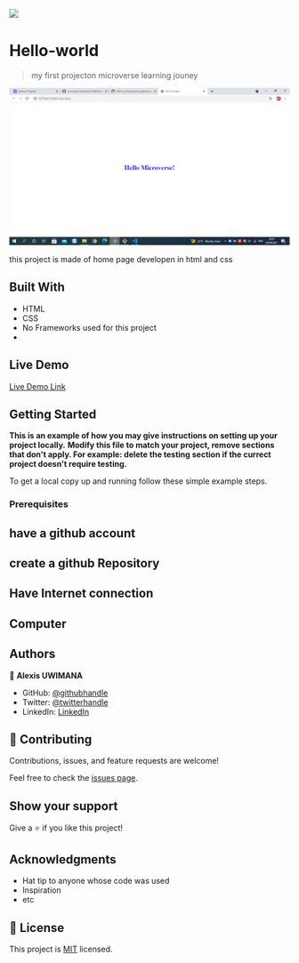 ![](https://img.shields.io/badge/Microverse-blueviolet)

# Hello-world

> my first projecton microverse learning jouney

![screenshot](./screenshoot.png)

this project is made of home page developen in html and css

## Built With

- HTML 
- CSS
- No Frameworks used for this project
- 

## Live Demo

[Live Demo Link](https://livedemo.com)


## Getting Started

**This is an example of how you may give instructions on setting up your project locally.**
**Modify this file to match your project, remove sections that don't apply. For example: delete the testing section if the currect project doesn't require testing.**


To get a local copy up and running follow these simple example steps.

### Prerequisites

## have a github account
## create a github Repository
## Have Internet connection
## Computer

## Authors

👤 **Alexis UWIMANA**

- GitHub: [@githubhandle](https://github.com/alexisuwimana)
- Twitter: [@twitterhandle](https://github.com/alexisuwimana)
- LinkedIn: [LinkedIn](https://github.com/alexisuwimana)


## 🤝 Contributing

Contributions, issues, and feature requests are welcome!

Feel free to check the [issues page](../../issues/).

## Show your support

Give a ⭐️ if you like this project!

## Acknowledgments

- Hat tip to anyone whose code was used
- Inspiration
- etc

## 📝 License

This project is [MIT](./MIT.md) licensed.

